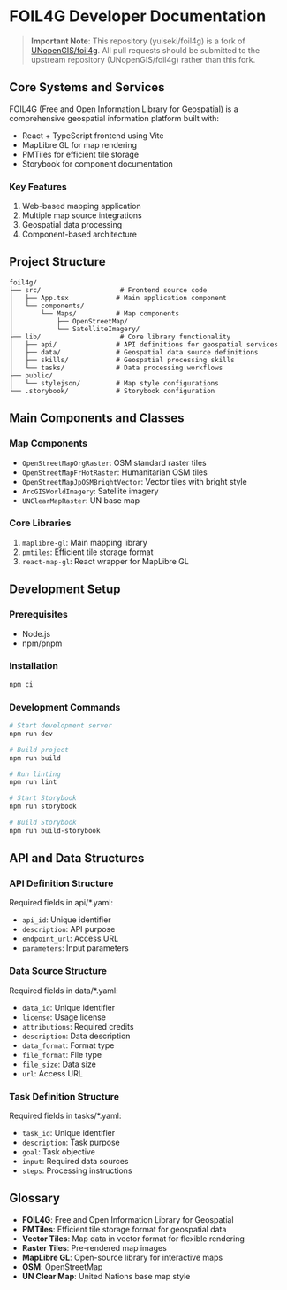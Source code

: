 # FOIL4G Developer Documentation

> **Important Note**: This repository (yuiseki/foil4g) is a fork of [UNopenGIS/foil4g](https://github.com/UNopenGIS/foil4g). All pull requests should be submitted to the upstream repository (UNopenGIS/foil4g) rather than this fork.

## Core Systems and Services

FOIL4G (Free and Open Information Library for Geospatial) is a comprehensive geospatial information platform built with:
- React + TypeScript frontend using Vite
- MapLibre GL for map rendering
- PMTiles for efficient tile storage
- Storybook for component documentation

### Key Features
1. Web-based mapping application
2. Multiple map source integrations
3. Geospatial data processing
4. Component-based architecture

## Project Structure

```
foil4g/
├── src/                    # Frontend source code
│   ├── App.tsx            # Main application component
│   └── components/
│       └── Maps/          # Map components
│           ├── OpenStreetMap/
│           └── SatelliteImagery/
├── lib/                    # Core library functionality
│   ├── api/               # API definitions for geospatial services
│   ├── data/              # Geospatial data source definitions
│   ├── skills/            # Geospatial processing skills
│   └── tasks/             # Data processing workflows
├── public/
│   └── stylejson/         # Map style configurations
└── .storybook/            # Storybook configuration
```

## Main Components and Classes

### Map Components
- `OpenStreetMapOrgRaster`: OSM standard raster tiles
- `OpenStreetMapFrHotRaster`: Humanitarian OSM tiles
- `OpenStreetMapJpOSMBrightVector`: Vector tiles with bright style
- `ArcGISWorldImagery`: Satellite imagery
- `UNClearMapRaster`: UN base map

### Core Libraries
1. `maplibre-gl`: Main mapping library
2. `pmtiles`: Efficient tile storage format
3. `react-map-gl`: React wrapper for MapLibre GL

## Development Setup

### Prerequisites
- Node.js
- npm/pnpm

### Installation
```bash
npm ci
```

### Development Commands
```bash
# Start development server
npm run dev

# Build project
npm run build

# Run linting
npm run lint

# Start Storybook
npm run storybook

# Build Storybook
npm run build-storybook
```

## API and Data Structures

### API Definition Structure
Required fields in api/*.yaml:
- `api_id`: Unique identifier
- `description`: API purpose
- `endpoint_url`: Access URL
- `parameters`: Input parameters

### Data Source Structure
Required fields in data/*.yaml:
- `data_id`: Unique identifier
- `license`: Usage license
- `attributions`: Required credits
- `description`: Data description
- `data_format`: Format type
- `file_format`: File type
- `file_size`: Data size
- `url`: Access URL

### Task Definition Structure
Required fields in tasks/*.yaml:
- `task_id`: Unique identifier
- `description`: Task purpose
- `goal`: Task objective
- `input`: Required data sources
- `steps`: Processing instructions

## Glossary

- **FOIL4G**: Free and Open Information Library for Geospatial
- **PMTiles**: Efficient tile storage format for geospatial data
- **Vector Tiles**: Map data in vector format for flexible rendering
- **Raster Tiles**: Pre-rendered map images
- **MapLibre GL**: Open-source library for interactive maps
- **OSM**: OpenStreetMap
- **UN Clear Map**: United Nations base map style
